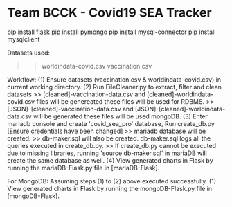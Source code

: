 # Team BCCK - Covid19 SEA Tracker

pip install flask
pip install pymongo
pip install mysql-connector
pip install mysqlclient

Datasets used:
>> worldindata-covid.csv
>> vaccination.csv 

Workflow: 
(1) Ensure datasets (vaccination.csv & worldindata-covid.csv) in current working directory.
(2) Run FileCleaner.py to extract, filter and clean datasets
    >> [cleaned]-vaccination-data.csv and [cleaned]-worldindata-covid.csv files will be genereated
        these files will be used for RDBMS.
    >> [JSON]-[cleaned]-vaccination-data.csv and [JSON]-[cleaned]-worldindata-data.csv will be generated these files will be used mongoDB.
(3) Enter mariadb console and create 'covid_sea_pro' database, Run create_db.py [Ensure credentials have been changed]
    >> mariadb database will be created. 
    >> db-maker.sql will also be created. db-maker.sql logs all the queries executed in create_db.py.
    >> If create_db.py cannot be executed due to missing libraries, running 'source db-maker.sql' in mariaDB will create the same database as well. 
(4) View generated charts in Flask by running the mariaDB-Flask.py file in [mariaDB-Flask].

For MongoDB:
Assuming steps (1) to (2) above executed successfully.
(1) View generated charts in Flask by running the mongoDB-Flask.py file in [mongoDB-Flask].